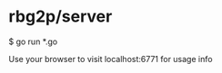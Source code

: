 # rbg2p/server

$ go run *.go <G2P FILES DIR>


Use your browser to visit localhost:6771 for usage info
